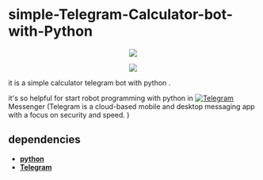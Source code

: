 # simple-Telegram-Calculator-bot-with-Python

<p align="center"><img src="https://lh3.googleusercontent.com/jVXglyWWL5J2y1vRN-7Jy3_ozvvZc4w5486IAkbAIrWcNN_vn7YuIvhc1JDtGq43BqGl=s180"></p>

<p align="center"><img src=" https://upload.wikimedia.org/wikipedia/commons/f/f8/Python_logo_and_wordmark.svg
"></p>

 it is a simple calculator telegram bot with python .
 
 
it's so helpful for start robot programming with python in  [![Telegram](https://telegram.org/)]()  Messenger (Telegram is a cloud-based mobile and desktop messaging app with a focus on security and speed. ) 

## dependencies

- **[python](https://www.python.org/)**
- **[Telegram](https://telegram.org/)**

 
